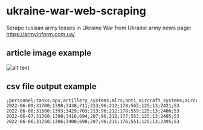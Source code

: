 # ukraine-war-web-scraping
Scrape russian army losses in Ukraine War from Ukraine army news page: https://armyinform.com.ua/

## article image example
![alt text](https://armyinform.com.ua/wp-content/uploads/2022/06/russian_losses_09_june-scaled.jpg)

## csv file output example
```table
;personnel;tanks;apv;artillery_systems;mlrs;anti_aircraft_systems;aircrafts;helicopters;drones;cruise_missiles;boats;vehicles;special_eq
2022-06-09;31700;1398;3438;711;213;96;212;178;562;125;13;2421;53
2022-06-08;31500;1393;3429;703;213;96;212;178;559;125;13;2406;53
2022-06-07;31360;1390;3416;694;207;96;212;177;553;125;13;2405;53
2022-06-06;31250;1386;3400;690;207;96;211;176;551;125;13;2395;53
```